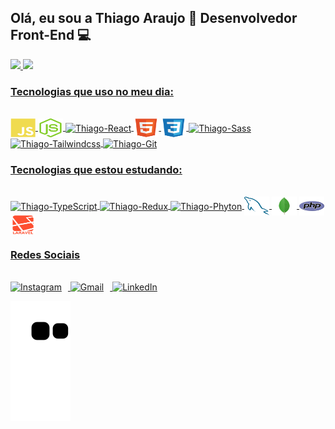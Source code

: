 

##  Olá, eu sou a Thiago Araujo 👋  Desenvolvedor Front-End 💻
  
  <a href="https://github.com/thiagoaaoliveira1989">
  <img height="180em" src="https://github-readme-stats.vercel.app/api?username=thiagoaaoliveira1989&show_icons=true&theme=dracula&include_all_commits=true&count_private=true"/>
  <img height="180em" src="https://github-readme-stats.vercel.app/api/top-langs/?username=thiagoaaoliveira1989&layout=compact&langs_count=7&theme=dracula"/>

  <br> 


### Tecnologias que uso no meu dia:
<br>

  <img align="center" alt="Thiago-Js" height="30" width="40" src="https://raw.githubusercontent.com/devicons/devicon/master/icons/javascript/javascript-plain.svg">       
  <img align="center" alt="Thiago-NodeJs" height="30" width="40" src="https://raw.githubusercontent.com/devicons/devicon/master/icons/nodejs/nodejs-original.svg">
  <img align="center" alt="Thiago-React" height="30" width="40" src="https://cdn.jsdelivr.net/gh/devicons/devicon/icons/react/react-original.svg" />        
  <img align="center" alt="Thiago-HTML" height="30" width="40" src="https://raw.githubusercontent.com/devicons/devicon/master/icons/html5/html5-original.svg">
  <img align="center" alt="Thiago-CSS" height="30" width="40" src="https://raw.githubusercontent.com/devicons/devicon/master/icons/css3/css3-original.svg">
  <img align="center" alt="Thiago-Sass" height="30" width="40"  src="https://cdn.jsdelivr.net/gh/devicons/devicon/icons/sass/sass-original.svg" />        
  <img align="center" alt="Thiago-Tailwindcss" height="30" width="40" src="https://cdn.jsdelivr.net/gh/devicons/devicon/icons/tailwindcss/tailwindcss-plain.svg" />        
  <img align="center" alt="Thiago-Git" height="30" width="40" src="https://cdn.jsdelivr.net/gh/devicons/devicon/icons/git/git-original.svg" />
<br>
          

### Tecnologias que estou estudando:
<br>
  <img align="center" alt="Thiago-TypeScript" height="30" width="40" src="https://cdn.jsdelivr.net/gh/devicons/devicon/icons/typescript/typescript-original.svg" />
  <img align="center" alt="Thiago-Redux" height="30" width="40" src="https://cdn.jsdelivr.net/gh/devicons/devicon/icons/redux/redux-original.svg" />         
  <img align="center" alt="Thiago-Phyton" height="30" width="40" 
   src="https://cdn.jsdelivr.net/gh/devicons/devicon/icons/python/python-original.svg" />        
  <img align="center" alt="Thiago-MySql" height="30" width="40" src="https://raw.githubusercontent.com/devicons/devicon/master/icons/mysql/mysql-original.svg">
  <img align="center" alt="Thiago-MongoDb" height="30" width="40" src="https://raw.githubusercontent.com/devicons/devicon/master/icons/mongodb/mongodb-original.svg">
  <img align="center" alt="Thiago-Php" height="30" width="40" src="https://raw.githubusercontent.com/devicons/devicon/master/icons/php/php-original.svg">
  <img align="center" alt="Thiago-Laravel" height="30" width="40" src="https://raw.githubusercontent.com/devicons/devicon/master/icons/laravel/laravel-plain-wordmark.svg">
<br>
  

  ### Redes Sociais
<br>

  <a href="https://instagram.com/thiagoaoliveira1989" target="_blank">
      <img src="https://img.shields.io/badge/-Instagram-%23E4405F?style=for-the-badge&logo=instagram&logoColor=white" alt="Instagram" style="margin-right: 10px;" />
  </a>
  <a href="mailto:thiagoaaoliveira1989@gmail.com">
      <img src="https://img.shields.io/badge/-Gmail-%23333?style=for-the-badge&logo=gmail&logoColor=white" alt="Gmail" style="margin-right: 10px;" />
  </a>
  <a href="https://www.linkedin.com/in/thiagoaaoliveira1989" target="_blank">
      <img src="https://img.shields.io/badge/-LinkedIn-%230077B5?style=for-the-badge&logo=linkedin&logoColor=white" alt="LinkedIn" style="margin-right: 10px;" />
  </a>

<br>

![snake gif](https://github.com/thiagoaaoliveira1989/thiagoaaoliveira1989/blob/output/github-contribution-grid-snake.svg)
 

